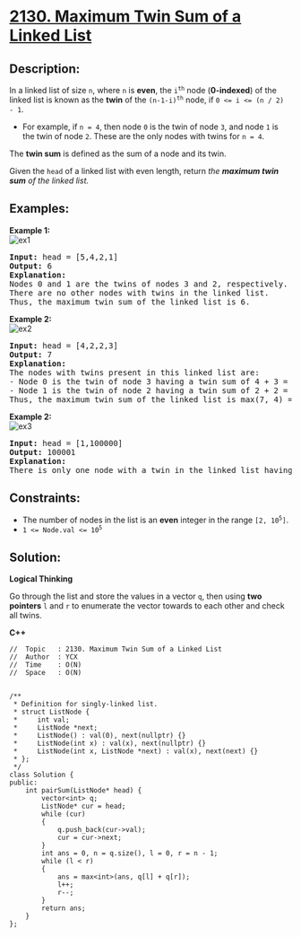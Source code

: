 # [2130. Maximum Twin Sum of a Linked List](https://leetcode.com/problems/maximum-twin-sum-of-a-linked-list/)


## Description:

<p>In a linked list of size <code>n</code>, where <code>n</code> is <strong>even</strong>, the <code>i<sup>th</sup></code> node (<strong>0-indexed</strong>) of the linked list is known as the <strong>twin</strong> of the <code>(n-1-i)<sup>th</sup></code> node, if <code>0 &lt;= i &lt;= (n / 2) - 1</code>.</p>

<ul>
    <li>For example, if <code>n = 4</code>, then node <code>0</code> is the twin of node <code>3</code>, and node <code>1</code> is the twin of node <code>2</code>. These are the only nodes with twins for <code>n = 4</code>.</li>
</ul>

<p>The <strong>twin sum</strong> is defined as the sum of a node and its twin.</p>

<p>Given the <code>head</code> of a linked list with even length, return <em>the <strong>maximum twin sum</strong> of the linked list.</em></p>


## Examples:

<strong>Example 1:</strong>
<br/>![ex1](https://assets.leetcode.com/uploads/2021/12/03/eg1drawio.png)
<pre>
<strong>Input:</strong> head = [5,4,2,1]
<strong>Output:</strong> 6
<strong>Explanation:</strong> 
Nodes 0 and 1 are the twins of nodes 3 and 2, respectively. All have twin sum = 6.
There are no other nodes with twins in the linked list.
Thus, the maximum twin sum of the linked list is 6. 
</pre>

<strong>Example 2:</strong>
<br/>![ex2](https://assets.leetcode.com/uploads/2021/12/03/eg2drawio.png)
<pre>
<strong>Input:</strong> head = [4,2,2,3]
<strong>Output:</strong> 7
<strong>Explanation:</strong> 
The nodes with twins present in this linked list are:
- Node 0 is the twin of node 3 having a twin sum of 4 + 3 = 7.
- Node 1 is the twin of node 2 having a twin sum of 2 + 2 = 4.
Thus, the maximum twin sum of the linked list is max(7, 4) = 7. 
</pre>

<strong>Example 2:</strong>
<br/>![ex3](https://assets.leetcode.com/uploads/2021/12/03/eg3drawio.png)
<pre>
<strong>Input:</strong> head = [1,100000]
<strong>Output:</strong> 100001
<strong>Explanation:</strong> 
There is only one node with a twin in the linked list having twin sum of 1 + 100000 = 100001.
</pre>


## Constraints:

<ul>
    <li>The number of nodes in the list is an <strong>even</strong> integer in the range <code>[2, 10<sup>5</sup>]</code>.</li>
    <li><code>1 &lt;= Node.val &lt;= 10<sup>5</sup></code></li>
</ul>


## Solution:

<strong>Logical Thinking</strong>
<p>Go through the list and store the values in a vector <code>q</code>, then using <strong>two pointers</strong> <code>l</code> and <code>r</code> to enumerate the vector towards to each other and check all twins.</p>


<strong>C++</strong>

```
//  Topic   : 2130. Maximum Twin Sum of a Linked List
//  Author  : YCX
//  Time    : O(N)
//  Space   : O(N)


/**
 * Definition for singly-linked list.
 * struct ListNode {
 *     int val;
 *     ListNode *next;
 *     ListNode() : val(0), next(nullptr) {}
 *     ListNode(int x) : val(x), next(nullptr) {}
 *     ListNode(int x, ListNode *next) : val(x), next(next) {}
 * };
 */
class Solution {
public:
    int pairSum(ListNode* head) {
        vector<int> q;
        ListNode* cur = head;
        while (cur)
        {
            q.push_back(cur->val);
            cur = cur->next;
        }
        int ans = 0, n = q.size(), l = 0, r = n - 1;
        while (l < r)
        {
            ans = max<int>(ans, q[l] + q[r]);
            l++;
            r--;
        }
        return ans;
    }
};
```
